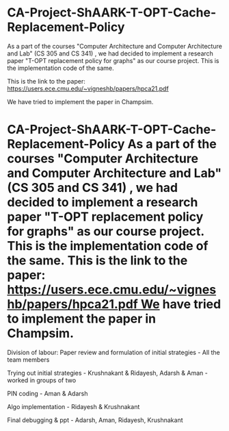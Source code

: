 # CA-Project-ShAARK-T-OPT-Cache-Replacement-Policy

As a part of the courses "Computer Architecture and Computer Architecture and Lab" (CS 305 and CS 341) , we had decided to implement a research paper "T-OPT replacement policy for graphs" as our course project. This is the implementation code of the same.

This is the link to the paper: https://users.ece.cmu.edu/~vigneshb/papers/hpca21.pdf

We have tried to implement the paper in Champsim.

# CA-Project-ShAARK-T-OPT-Cache-Replacement-Policy As a part of the courses "Computer Architecture and Computer Architecture and Lab" (CS 305 and CS 341) , we had decided to implement a research paper "T-OPT replacement policy for graphs" as our course project. This is the implementation code of the same. This is the link to the paper: https://users.ece.cmu.edu/~vigneshb/papers/hpca21.pdf We have tried to implement the paper in Champsim. 


Division of labour: Paper review and formulation of initial strategies - All the team members

Trying out initial strategies - Krushnakant & Ridayesh, Adarsh & Aman - worked in groups of two

PIN coding - Aman & Adarsh

Algo implementation - Ridayesh & Krushnakant

Final debugging & ppt - Adarsh, Aman, Ridayesh, Krushnakant

